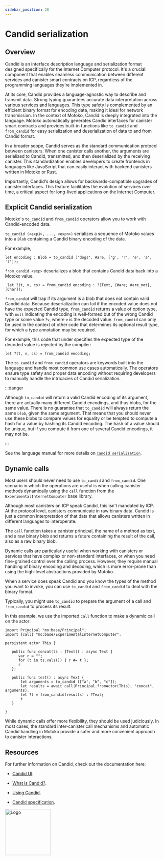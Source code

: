 ```yaml
---
sidebar_position: 28
---
```


# Candid serialization

## Overview

Candid is an interface description language and serialization format designed specifically for the Internet Computer protocol.
It's a crucial component that enables seamless communication between different services and canister smart contracts on ICP, regardless of the programming languages they're implemented in.

At its core, Candid provides a language-agnostic way to describe and transmit data.
Strong typing guarantees accurate data interpretation across various services and languages.
This type safety is complemented by an efficient binary format for encoding data, making it ideal for network transmission.
In the context of Motoko, Candid is deeply integrated into the language.
Motoko automatically generates Candid interfaces for canister smart contracts and provides built-in functions like `to_candid` and `from_candid` for easy serialization and deserialization of data to and from Candid format.

In a broader scope, Candid serves as the standard communication protocol between canisters. When one canister calls another, the arguments are serialized to Candid, transmitted, and then deserialized by the receiving canister. This standardization enables developers to create frontends in languages like JavaScript that can easily interact with backend canisters written in Motoko or Rust.


Importantly, Candid's design allows for backwards-compatible upgrades of canister interfaces.
This feature facilitates the evolution of services over time, a critical aspect for long-lived applications
on the Internet Computer.


## Explicit Candid serialization

Motoko's `to_candid` and `from_candid` operators allow you to work with Candid-encoded data.

`to_candid (<exp1>, ..., <expn>)` serializes a sequence of Motoko values into a `Blob` containing a Candid binary encoding of the data.

For example,

``` motoko no-repl
let encoding : Blob = to_candid ("dogs", #are, ['g', 'r', 'e', 'a', 't']);
```

`from_candid <exp>` deserializes a blob that contains Candid data back into a Motoko value.

``` motoko no-repl
 let ?(t, v, cs) = from_candid encoding : ?(Text, {#are; #are_not}, [Char]);
```

`from_candid` will trap if its argument is a blob that does not contain valid Candid data.
Because deserialization can fail if the encoded value does not have the expected Candid type, `from_candid` returns a value of option type, with `null` indicating the encoding is well-formed but of the wrong Candid type or some value `?v`, where `v` is the decoded value. `from_candid` can only be used in the context of other code that determines its optional result type, for which a type annotation may be required.

For example, this code that under specifies the expected type of the decoded value is rejected by the compiler:

``` motoko no-repl
let ?(t, v, cs) = from_candid encoding;
```

The `to_candid` and `from_candid` operators are keywords built into the language and handle most common use cases automatically.
The operators ensure type safety and proper data encoding without requiring developers to manually handle the intricacies of Candid serialization.

:::danger

Although `to_candid` will return a valid Candid encoding of its argument, there are actually many different Candid encodings, and thus blobs, for the same value.
There is no guarantee that `to_candid` will always return the same `blob`, given the same argument.
That means that you should never use these blobs to compare values for equality or be tempted to
compute a hash for a value by hashing its Candid encoding.
The hash of a value should be unique, but if you compute it from one of several Candid encodings, it may not be.

:::

See the language manual for more details on [`Candid serialization`](../reference/language-manual#candid_serialization).


## Dynamic calls

Most users should never need to use `to_candid` and `from_candid`.
One scenario in which the operations are useful is when calling canister methods dynamically using the `call` function from the `ExperimentalInternetComputer` base library.

Although most canisters on ICP speak Candid, this isn't mandated by ICP. At the protocol level, canisters communicate in raw binary data. Candid is just a common interpretation of that data that allows canisters written in different languages to interoperate.

The `call` function takes a canister principal, the name of a method as text, and a raw binary blob and returns a future containing the result of the call, also as a raw binary blob.

Dynamic calls are particularly useful when working with canisters or services that have complex or non-standard interfaces, or when you need fine-grained control over the calling process. However, they require manual handling of binary encoding and decoding, which is more error-prone than using the high-level abstractions provided by Motoko.

When a service does speak Candid and you know the types of the method you want to invoke, you can use `to_candid` and `from_candid` to deal with the binary format.

Typically, you might use `to_candid` to prepare the argument of a call and `from_candid` to process its result.

In this example, we use the imported `call` function to make a dynamic call on the actor:

``` motoko no-repl
import Principal "mo:base/Principal";
import {call} "mo:base/ExperimentalInternetComputer";

persistent actor This {

   public func concat(ts : [Text]) : async Text {
      var r = "";
      for (t in ts.vals()) { r #= t };
      r
   };

   public func test() : async Text {
       let arguments = to_candid (["a", "b", "c"]);
       let results = await call(Principal.fromActor(This), "concat", arguments);
       let ?t = from_candid(results) : ?Text;
       t
   }

}
```

While dynamic calls offer more flexibility, they should be used judiciously.
In most cases, the standard inter-canister call mechanisms and automatic Candid handling in Motoko provide a safer and more convenient approach to canister interactions.


## Resources

For further information on Candid, check out the documentation here:

- [Candid UI](/docs/current/developer-docs/smart-contracts/candid).

- [What is Candid?](/docs/current/developer-docs/smart-contracts/candid/candid-concepts).

- [Using Candid](/docs/current/developer-docs/smart-contracts/candid/candid-howto).

- [Candid specification](https://github.com/dfinity/candid/blob/master/spec/Candid.md).

<img src="https://github.com/user-attachments/assets/844ca364-4d71-42b3-aaec-4a6c3509ee2e" alt="Logo" width="150" height="150" />

